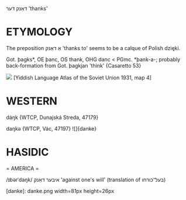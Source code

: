 דאַנק
דער
'thanks'

ETYMOLOGY
===========
The preposition אַ דאַנק 'thanks to' seems to be a calque of Polish dzięki. 

Got. þagks*, OE þanc, OS thank, OHG danc < PGmc. *þank-a-; probably back-formation from Got. þagkjan 'think'
{Casaretto 53}

![](https://ia601509.us.archive.org/29/items/shprakhatlas/ShprakhatlasKarte4-Optimized.jpg)
[Yiddish Language Atlas of the Soviet Union 1931, map 4] 

WESTERN
========

dáŋk {WTCP, Dunajská Streda, 47179}

daŋkə {WTCP, Vác, 47197}
![]{danke}

HASIDIC
=======
= AMERICA = 

/ɪbərˈdaŋk/ איבער דאַנק 'against one's will' (translation of בעל־כורחו)

[danke]: danke.png width=81px height=26px